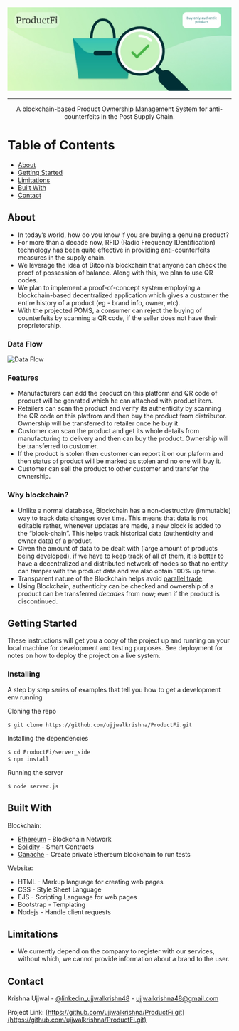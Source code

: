 <div align="center">

  <img src="server_side/public/images/productFi Image.jpg">


</div>

---

<p align="center">A blockchain-based Product Ownership Management System for anti-counterfeits in the Post Supply Chain.</p>

# Table of Contents
+ [About](#description)
+ [Getting Started](#getting_started)
+ [Limitations](#limitations)
+ [Built With](#built_with)
+ [Contact](#contact)

## About <a name="description"></a>
+ In today’s world, how do you know if you are buying a genuine product?
+ For more than a decade now, RFID (Radio Frequency IDentification) technology has been quite effective in providing anti-counterfeits measures in the supply chain.
+ We leverage the idea of Bitcoin’s blockchain that anyone can check the proof of possession of balance. Along with this, we plan to use QR codes.
+ We plan to implement a proof-of-concept system employing a blockchain-based decentralized application which gives a customer the entire history of a product (eg - brand info, owner, etc).
+ With the projected POMS, a consumer can reject the buying of counterfeits by scanning a QR code, if the seller does not have their proprietorship.

### Data Flow
![Data Flow](https://imgur.com/VGIPtDU.png)

### Features
+ Manufacturers can add the product on this platform and QR code of product will be genrated which he can attached with product item.
+ Retailers can scan the product and verify its authenticity by scanning the QR code on this platfrom and then buy the product from distributor. Ownership will be transferred to retailer once he buy it.
+ Customer can scan the product and get its whole details from manufacturing to delivery and then can buy the product. Ownership will be transferred to customer.
+ If the product is stolen then customer can report it on our plaform and then status of product will be marked as stolen and no one will buy it.
+ Customer can sell the product to other customer and transfer the ownership.


### Why blockchain? <a name="why_blockchain"></a>
+ Unlike a normal database, Blockchain has a non-destructive (immutable) way to track data changes over time. This means that data is not editable rather, whenever updates are made, a new block is added to the “block-chain”. This helps track historical data (authenticity and owner data) of a product.
+ Given the amount of data to be dealt with (large amount of products being developed), if we have to keep track of all of them, it is better to have a decentralized and distributed network of nodes so that no entity can tamper with the product data and we also obtain 100% up time.
+ Transparent nature of the Blockchain helps avoid [parallel trade](https://en.wikipedia.org/wiki/Parallel_import).
+ Using Blockchain, authenticity can be checked and ownership of a product can be transferred _decades_ from now; even if the product is discontinued.

## Getting Started <a name="getting_started"></a>
These instructions will get you a copy of the project up and running on your local machine for development and testing purposes. See deployment for notes on how to deploy the project on a live system.

### Installing
A step by step series of examples that tell you how to get a development env running

Cloning the repo
```
$ git clone https://github.com/ujjwalkrishna/ProductFi.git
```
Installing the dependencies
```
$ cd ProductFi/server_side
$ npm install
```
Running the server
```
$ node server.js
```

## Built With <a name="built_with"></a>

Blockchain:
+ [Ethereum](https://www.ethereum.org/) - Blockchain Network
+ [Solidity](https://github.com/ethereum/solidity) - Smart Contracts
+ [Ganache](https://truffleframework.com/ganache) - Create private Ethereum blockchain to run tests

Website:
+ HTML - Markup language for creating web pages
+ CSS - Style Sheet Language
+ EJS - Scripting Language for web pages
+ Bootstrap - Templating
+ Nodejs - Handle client requests

## Limitations <a name="limitations"></a>
+ We currently depend on the company to register with our services, without which, we cannot provide information about a brand to the user.

<!-- CONTACT -->
## Contact <a name="contact"></a>

Krishna Ujjwal - [@linkedin_ujjwalkrishn48](https://www.linkedin.com/in/ujjwalkrishna48/) - ujjwalkrishna48@gmail.com

Project Link: [https://github.com/ujjwalkrishna/ProductFi.git](https://github.com/ujjwalkrishna/ProductFi.git)


